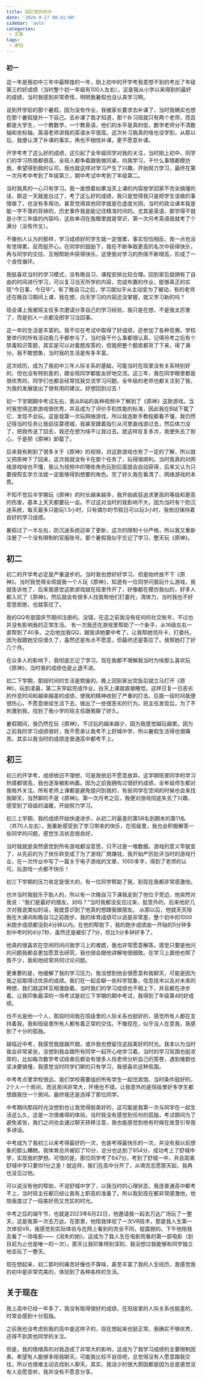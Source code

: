 ```yaml
---
title: 回忆我的初中
date: '2024-9-27 00:41:00'
sidebar: 'auto'
categories:
 - 文章
tags:
 - 原创
---
```

### 初一
这一年是我初中三年中最辉煌的一年，刚上初中的开学考我意想不到的考出了年级第三的好成绩（当时整个初一年级有100人左右），这是我从小学以来得到的最好的成绩，当时我感到非常奇怪，明明我暑假也没认真学习啊。

说到开学前的那个暑假，因为没有作业，我被家长要求去补课了，当时我确实也想在那个暑假提升一下自己。去补课了我才知道，那个补习班就只有两个老师，而且都是大学生，一个教数学，一个教英语，他们的水平是真的低，数学老师分不清数轴和坐标轴，英语老师讲我的英语水平很高。这次补习我真的啥也没学到，从那以后，我便认清了补课的事实，再也不相信补课，更不愿意补课。

开学考考了这么好的成绩，这引起了全年级同学对我的关注，当时刚上初中，同学们的学习热情都很高，全班人都争着跟我做同桌，向我学习，干什么事情都模仿我，希望得到我的认可。我也就这样对学习产生了兴趣，开始努力学习，最终在第一次月考中考到了年级第三，期中考试中考到了年级第二。

当时我真的一心只有学习。我一直想着如果当天上课的内容放学回家不完全搞懂的话，那这一天就是白过了，考了这么好的成绩，我只是觉得我只是把学生该做的事情做了，也没有多用功，甚至觉得其他同学就是在虚度光阴。当时的政治课本我是能一字不落的背掉的，历史事件我是能记住精准时间的。尤其是英语，那学得不就是小学三年级的内容吗，这些单词在我眼里就是常识，第一次月考英语我就考了个满分（没有作文）。

不像别人认为的那样，学习成绩好的学生就一定很累，事实恰恰相反。我一点也没有觉得累，反而挺开心。在同学的鼓励下，我在不断争取更高的名次中获得快乐，再与同学的交往、互相帮助中获得快乐，这使我对学习的热情不断增高，形成了一个良性循环。

我挺喜欢当时的学习模式，没有晚自习，课程安排比较合理。回到家后就拥有了自由的时间进行学习，可以复习当天所学的内容，完成布置的作业，能够真正的实现“今日事，今日毕”。有了晚自习之后，学习就似乎从主动变为了被动，有的老师还在晚自习期间上课，我在想，白天学习的内容还没掌握，就又学习新的吗？

班会课上我被班主任多次邀请分享自己的学习经验，我只是在想，不是我太厉害了，而是别人一点都没把学习当回事。

这一年的生活是丰富的。我不仅在考试中取得了好成绩，还参加了各种竞赛。学校里举行的所有活动我几乎都参与了。当时我干什么事都很认真，记得月考之后有个禁毒知识答题，其实是可以对着题库答的，但我把整个题库都背了下来，得了满分。我不敢想象，当时我的生活是有多丰富。

这次经历，成为了我初中三年人际关系的基础，可能当时在班里没有关系特别好的，但也没有特别差的，跟全班同学都能友好地交流。这三年，我在同学眼里都是很优秀的，同学们也都会经常找我交流学习问题。全年级的老师也都关注到了我，为我的发展提出了很有用的建议。好想回到过去！

初一下学期期中考试左右，我从B站的各种视频中了解到了《原神》这款游戏，当时我觉得这款游戏很优秀，并且成为了评价手机性能的标准，因此我在B站下载了它，发现不会玩。这是我第一次玩网络游戏，所以我连新手教程都看不懂，我仍然记得当时任务让我前往蒙德城，我甚至跟着指引从河里直线游过去，然后体力没了，把我传送了回去，我还在想为啥不让我过去。就这样反复多次，我便失去了耐心，于是把《原神》卸载了。

后来我有刷到了很多关于《原神》的视频，对这款游戏也有了一定的了解，所以就又把原神下了回来，这次我就没有卡在那个任务了，玩得很顺利。当时我真的对网络游戏啥也不懂，我认为视频中的哪些角色玩到后面就会自动获得，后来又认为只要按照玄学方法就一定能够得到想要的角色。完了好久我在看清了、网络游戏的本质。

不知不觉后半学期玩《原神》的时长越来越多，我开始疯狂追求更高的等级和更高的伤害，基本上天天都要玩一会。不过这对当时的我影响不大，因为当时有个防沉迷系统，每天最多只能玩1.5小时，只有偶尔的节假日可以玩3小时，我依旧保持着良好的学习成绩。

暑假过了一半左右，防沉迷系统迎来了更新，这次的限制十分严格，所以我又重新注册了一个没有限制的官服账号。那个暑假我似乎忘记了学习，整天玩《原神》。

## 初二
初二的开学考必定是严重退步的。当时我也想好好学习，但是始终放不下《原神》。当时我觉得全班就我一个人玩《原神》，知道有一位同学问我玩什么游戏，我就告诉他了，后来我感觉这款游戏就在班里传开了，好像都在模仿我似的，好多人都入坑了《原神》。然后就会有很多人找我帮他们打委托，清体力，当时我也不好意思拒绝，也就答应了。

我的QQ号是国庆节期间注册的。没错，在这之前我没有任何的社交账号，不过也并没有影响我的正常生活。
有一次我还在游戏里帮助了一个新手，从16级左右一直帮到了40多。之后他加我QQ，跟我讲她要中考了，让我帮她领月卡，打委托，因为我跟她交往很久了，虽然还是有点不愿意，但最终还是答应了。我帮她打了好几个月。

在众多人的影响下，我彻底忘记了学习。现在我都不理解我当时为啥那么喜欢玩《原神》，当时我的成绩也是止退不进。

初二下学期，那段时间的生活是颓废的。晚上回到家出完饭后就立马打开《原神》，玩到凌晨，第二天早起完成作业，白天上课就直接睡觉。这样日复一日恶劣的作息时间和越来越差的成绩，使我的精神收到了严重的打击。后面一段时间我便很伤心，不愿意继续生活下去，做出了一些很恶劣的行为。班主任发现后，为了不刺激到我，找到了我小学的班主任跟我聊了好久。

暑假期间，我仍然在玩《原神》，不过玩的越来越少，因为我感觉越玩越累。因为之前我的学习成绩很好，我不愿承认我考不上舒城中学，所以暑假生活得也很痛苦。其实以我当时的成绩连普通高中都考不上。

## 初三
初三的开学考，成绩依旧不理想，可是我依旧不愿意放弃。这学期班里同学的学习热情都很高，我也逐渐被影响着。因为之前我拥有过很好的成绩，全年级师生都对我格外关注。所有老师上课都是避免提问到我的，有些同学在空闲的时候也会来找我聊天，当然聊的不是《原神》。第一次月考之后，我便对游戏彻底失去了兴趣，感受到了班级的温暖，开始努力学习。

初三上学期，我的成绩开始快速进步。从初二时最差的第58名到期末的第11名（共70人左右），我重新感受到了学习带来的快乐，在班级里，我也会积极解答一些同学的问题，感觉生活状态很良好。

当时我就是突然感觉到所有游戏都没意思，只不过是一堆数据。游戏的意义早就变了，从先前的为了快乐转变成了为了游戏厂商赚钱，我开始严厉批评当时的游戏行业，在一次作业中写了一篇关于电子游戏的文章，1000多字，得到了老师的认可。玩游戏一点都不快乐！

初三下学期的压力肯定是很大的，有一位同学帮助了我，到现在我都非常感激他。

也许当时我挺乐于助人的，所以有一次晚自习下课我走到了他位子旁边，他突然对我说：“我们是最好的朋友，对吗？”当时我都没反应过来，挺意外的，后来他好几次对我说类似的话，我就意识到了他真的想跟我做朋友。
从那以后，他就天天陪我在大课间和晚自习之前跑步。我的体育成绩可以说是非常差，整个初中的1000米跑步成绩都没到4分钟以内。在他的帮助下，我的跑步成绩由一开始的5分钟多到中考时的4分7秒，虽然还是被扣了7分，但比5分多钟好多了。

他真的很喜欢在空闲时间问我学习上的难题，我也非常愿意解答。感觉只要是他问的问题我都会更加愿意去研究，我也很会跟他讲解地很细致。在学习上面他也帮了我不少，我和他经常共同讨论问题。

更重要的是，他缓解了我的学习压力。我没想到他会很愿意和我聊天，可能是因为我之前取得过优异的成绩。我们在一起会聊一些科学现象，信息技术以及对未来的畅想，我们就这样互相激励着。当时我们的学习成绩也不相上下，并且都在进步着。让我印象最深的一场考试是初三下学期的期中考试，我得到了年级第4的好成绩。

也不光是他一个人，那段时间我在班级里的人际关系也挺好的，感觉所有人都在支持着我，我和班级里所有人都有着正常的交往。不像现在，似乎没人在意我，我感到了十分的孤独。

越临近中考，我感觉我就越开朗，或许我也想留住这段美好的时光。我本以为当时我会非常紧张，没想到我会跟所有同学一起开心地学习着。当时的学习氛围也挺浓厚的，比如每次数学考试结束后都会有很多人找老师分析自己的答卷，遇到难题也坚决要搞懂，我感觉当时同学们聊的只有学习，我很喜欢这种氛围。

中考考点里学校很远，我们学校需要组织所有学生一起住宾馆。当时条件挺好的，2个人一个房间，而且房间非常大，环境也不错。让我意外的是班级里好多学生都想跟我住一个房间。最终我还是选择了那位同学。

中考期间那段时光没想到也让我觉得挺美好的，这可能是我第一次与同学在一起生活这么久，这是一次很难得的体验。当时我没有感觉到任何的孤独，考试期间为了避免紧张，我们之间也会通过聊天转移注意，我也能感觉到他有时候在故意引导我多讲话。

中考成为了我初三以来考得最好的一次，也是考得最快乐的一次，并没有我以前想象的那么糟糕。我体育总共被扣了10分，总分也达到了654分，成功考上了舒城中学，实现我的梦想。可惜的是，那位同学考了647分，考到了舒城一中，并且距离舒城中学只要你1分之差！就这样，我们在高中分开了，从填完志愿那天起，我再也没见过他。

可以说没有他的帮助，不说舒城中学了，以我当时的心理状态，我连普通高中都考不上，当时班主任都已经让我有上职高的准备了。所以我到现在都非常感激他，他陪我度过了一段美好而又充实的时光。

中考之后的端午节，也就是2023年6月22日，他邀请我一起去万达广场玩了一整天，这是我第一次去万达。在那里，他陪我体验了一次VR技术，那是我人生第一次体验VR，我感觉到实际体验与在网上看到的完全不同，挺震撼的。下午他陪我去看了一场电影——《消失的她》，这成为了我人生在电影院看的第一部电影（到目前为止也是唯一的一次）。那天让我印象特别深刻，我没想过我能够和同学独立地去玩了一整天。

现在想起来，初二那时的痛苦好像也不算啥，甚至丰富了我的人生经历，我感觉我的初中是非常完美的，体验到了各种各样的生活。

## 关于现在
我上高中已经一年多了，我没有取得很好的成绩，在班级里的人际关系也挺差的，时常会感到十分孤独。

之前我也没考虑到我的高中是这样子的，现在想起来也挺正常。我确实不够优秀，还得不到其他同学的关注。

但是，我的情绪真的对我造成了非常大的影响，这成为了我学习成绩的主要限制因素。希望有人能够多陪我聊天。可能我比较不自信吧，总觉得没有人愿意跟我交往，所以也很难主动去找别人聊天。其实，我话少的很大原因都是因为总是感觉没有人会愿意听，我并没有不愿意分享。